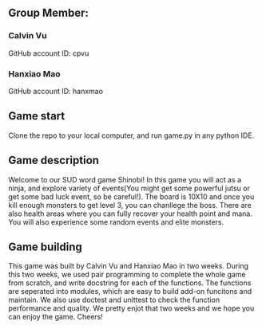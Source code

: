 ## Group Member:
### Calvin Vu
GitHub account ID: cpvu

### Hanxiao Mao
GitHub account ID: hanxmao

## Game start
Clone the repo to your local computer, and run game.py in any python IDE. 

## Game description
Welcome to our SUD word game Shinobi! In this game you will act as a ninja, and explore variety of events(You might get some powerful jutsu or get some bad luck event, so be careful!). The board is 10X10 and once you kill enough monsters to get level 3, you can chanllege the boss. There are also health areas where  you can fully recover your health point and mana. You will also experience some random events and elite monsters.

## Game building
This game was built by Calvin Vu and Hanxiao Mao in two weeks. During this two weeks, we used pair programming to complete the whole game from scratch, and write docstring for each of the functions. The functions are seperated into modules, which are easy to build add-on funcitons and maintain. We also use doctest and unittest to check the function performance and quality. We pretty enjot that two weeks and we hope you can enjoy the game. Cheers!
